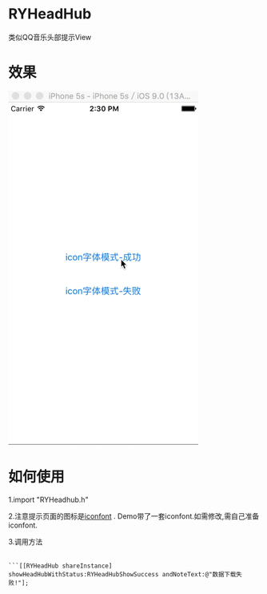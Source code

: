 # RYHeadHub
类似QQ音乐头部提示View

# 效果
![RYHeadHub](https://github.com/Resory/Images/blob/master/RYHeadHub.gif)

# 如何使用

1.import "RYHeadhub.h" <br>

2.注意提示页面的图标是[iconfont](http://ued.taobao.org/blog/2013/09/icon-font-in-ios/ "关于iconfont") . Demo带了一套iconfont.如需修改,需自己准备iconfont.<br>
  
3.调用方法<br>
```[[RYHeadHub shareInstance] showHeadHubWithStatus:RYHeadHubShowSuccess andNoteText:@"数据刷新成功!"];

```[[RYHeadHub shareInstance] showHeadHubWithStatus:RYHeadHubShowSuccess andNoteText:@"数据下载失败!"];

